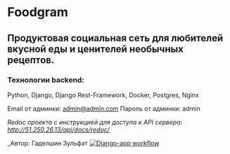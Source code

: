 # Foodgram
## Продуктовая социальная сеть для любителей вкусной еды и ценителей необычных рецептов.

### Технологии backend:
Python, Django, Django Rest-Framework, Docker, Postgres, Nginx

Email от админки: admin@admin.com
Пароль от админки: admin

_Redoc проекта с инструкцией для доступа к API сервера: http://51.250.26.13/api/docs/redoc/_

_Автор: Гаделшин Зульфат 
[![Django-app workflow](https://github.com/Zulfat-Gadelshin/foodgram-project-react/actions/workflows/main.yml/badge.svg)](https://github.com/Zulfat-Gadelshin/foodgram-project-react/actions/workflows/main.yml)
